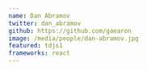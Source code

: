 ```yaml
---
name: Dan Abramov
twitter: dan_abramov
github: https://github.com/gaearon
image: /media/people/dan-abramov.jpg
featured: tdjs1
frameworks: react
---
```

